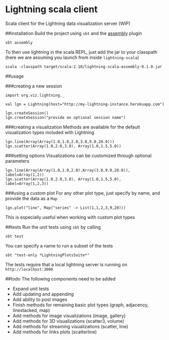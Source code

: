 # Lightning scala client
Scala client for the Lightning data visualization server (WIP)

##installation
Build the project using `sbt` and the [assembly](https://github.com/sbt/sbt-assembly) plugin 
```
sbt assembly
```
To then use lightning in the scala REPL, just add the jar to your classpath (here we are assuming you launch from inside `lightning-scala`)
```
scala -classpath target/scala-2.10/lightning-scala-assembly-0.1.0.jar
```

##usage

###creating a new session
```
import org.viz.lightning._

val lgn = Lightning(host="http://my-lightning-instance.herokuapp.com")

lgn.createSession()
lgn.createSession("provide an optional session name")
```

###creating a visualization
Methods are available for the default visualization types included with Lightning
```
lgn.line(Array(Array(1.0,1.0,2.0,3.0,9.0,20.0)))
lgn.scatter(Array(1.0,2.0,3.0), Array(1.0,1.5,5.0))
```

###setting options
Visualizations can be customized through optional parameters
```
lgn.line(Array(Array(1.0,1.0,2.0),Array(3.0,9.0,20.0)), label=Array(1,2))
lgn.scatter(Array(1.0,2.0,3.0), Array(1.0,1.5,5.0), label=Array(1,2,3))
```

###using a custom plot
For any other plot type, just specify by name, and provide the data as a `Map`
```
lgn.plot("line", Map("series" -> List(1,1,2,3,9,20)))
```
This is especially useful when working with custom plot types

##tests
Run the unit tests using `sbt` by calling

```
sbt test
```

You can specify a name to run a subset of the tests

```
sbt "test-only *LightningPlotsSuite*"
```

The tests require that a local lightning server is running on `http://localhost:3000`

##todo
The following components need to be added
- Expand unit tests
- Add updating and appending
- Add ability to post images
- Finish methods for remaining basic plot types (graph, adjacency, linestacked, map)
- Add methods for image visualizations (image, gallery)
- Add methods for 3D visualizations (scatter3, volume)
- Add methods for streaming visualizations (scatter, line)
- Add methods for links plots (scatterline)
